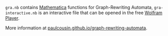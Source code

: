 `gra.nb` contains [Mathematica](https://www.wolfram.com/mathematica/) functions for Graph-Rewriting Automata, `gra-interactive.nb` is an interactive file that can be opened in the free [Wolfram Player](https://www.wolfram.com/player/).

More information at [paulcousin.github.io/graph-rewriting-automata](https://paulcousin.github.io/graph-rewriting-automata/).